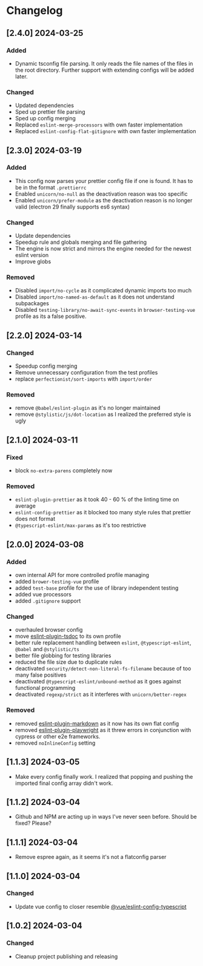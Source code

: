 # Changelog

## [2.4.0] 2024-03-25

### Added

-   Dynamic tsconfig file parsing. It only reads the file names of the files in the root directory. Further support with extending configs will be added later.

### Changed

-   Updated dependencies
-   Sped up prettier file parsing
-   Sped up config merging
-   Replaced `eslint-merge-processors` with own faster implementation
-   Replaced `eslint-config-flat-gitignore` with own faster implementation

## [2.3.0] 2024-03-19

### Added

-   This config now parses your prettier config file if one is found. It has to be in the format `.prettierrc`
-   Enabled `unicorn/no-null` as the deactivation reason was too specific
-   Enabled `unicorn/prefer-module` as the deactivation reason is no longer valid (electron 29 finally supports es6 syntax)

### Changed

-   Update dependencies
-   Speedup rule and globals merging and file gathering
-   The engine is now strict and mirrors the engine needed for the newest eslint version
-   Improve globs

### Removed

-   Disabled `import/no-cycle` as it complicated dynamic imports too much
-   Disabled `import/no-named-as-default` as it does not understand subpackages
-   Disabled `testing-library/no-await-sync-events` in `browser-testing-vue` profile as its a false positive.

## [2.2.0] 2024-03-14

### Changed

-   Speedup config merging
-   Remove unnecessary configuration from the test profiles
-   replace `perfectionist/sort-imports` with `import/order`

### Removed

-   remove `@babel/eslint-plugin` as it's no longer maintained
-   remove `@stylistic/js/dot-location` as I realized the preferred style is ugly

## [2.1.0] 2024-03-11

### Fixed

-   block `no-extra-parens` completely now

### Removed

-   `eslint-plugin-prettier` as it took 40 - 60 % of the linting time on average
-   `eslint-config-prettier` as it blocked too many style rules that prettier does not format
-   `@typescript-eslint/max-params` as it's too restrictive

## [2.0.0] 2024-03-08

### Added

-   own internal API for more controlled profile managing
-   added `brower-testing-vue` profile
-   added `test-base` profile for the use of library independent testing
-   added vue processors
-   added `.gitignore` support

### Changed

-   overhauled browser config
-   move [eslint-plugin-tsdoc](https://www.npmjs.com/package/eslint-plugin-tsdoc) to its own profile
-   better rule replacement handling between `eslint`, `@typescript-eslint`, `@babel` and `@stylistic/ts`
-   better file globbing for testing libraries
-   reduced the file size due to duplicate rules
-   deactivated `security/detect-non-literal-fs-filename` because of too many false positives
-   deactivated `@typescript-eslint/unbound-method` as it goes against functional programming
-   deactivated `regexp/strict` as it interferes with `unicorn/better-regex`

### Removed

-   removed [eslint-plugin-markdown](https://www.npmjs.com/package/eslint-plugin-markdown) as it now has its own flat config
-   removed [eslint-plugin-playwright](https://www.npmjs.com/package/eslint-plugin-playwright) as it threw errors in conjunction with cypress or other e2e frameworks.
-   removed `noInlineConfig` setting

## [1.1.3] 2024-03-05

-   Make every config finally work. I realized that popping and pushing the imported final config array didn't work.

## [1.1.2] 2024-03-04

-   Github and NPM are acting up in ways I've never seen before. Should be fixed? Please?

## [1.1.1] 2024-03-04

-   Remove espree again, as it seems it's not a flatconfig parser

## [1.1.0] 2024-03-04

### Changed

-   Update vue config to closer resemble [@vue/eslint-config-typescript](https://github.com/vuejs/eslint-config-typescript)

## [1.0.2] 2024-03-04

### Changed

-   Cleanup project publishing and releasing
